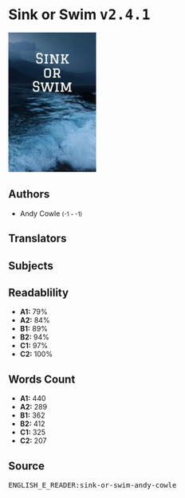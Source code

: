 # Sink or Swim <kbd>v2.4.1</kbd>

![](./cover.medium.jpg "")

## Authors


 - Andy Cowle <small>(-1 - -1)</small>

## Translators



## Subjects



## Readablility


 - **A1:** 79%
 - **A2:** 84%
 - **B1:** 89%
 - **B2:** 94%
 - **C1:** 97%
 - **C2:** 100%

## Words Count


 - **A1:** 440
 - **A2:** 289
 - **B1:** 362
 - **B2:** 412
 - **C1:** 325
 - **C2:** 207

## Source


<kbd>ENGLISH_E_READER:sink-or-swim-andy-cowle</kbd>
